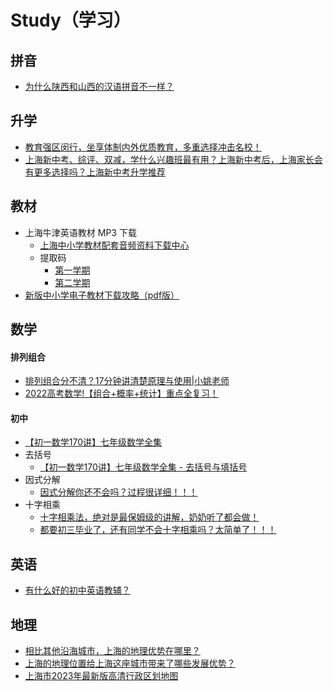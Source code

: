 # Study（学习）

## 拼音
* [为什么陕西和山西的汉语拼音不一样？](https://www.zhihu.com/question/20529164/answer/187091631)

## 升学
* [教育强区闵行，坐享体制内外优质教育，多重选择冲击名校！](https://zhuanlan.zhihu.com/p/366001314)
* [上海新中考、综评、双减，学什么兴趣班最有用？上海新中考后，上海家长会有更多选择吗？上海新中考升学推荐](https://zhuanlan.zhihu.com/p/506522875)

## 教材
* 上海牛津英语教材 MP3 下载
  * [上海中小学教材配套音频资料下载中心](http://mp3.bookmall.com.cn/)
  * 提取码
    * [第一学期](mp3.bookmall.com.cn/img/tqm1.png)
    * [第二学期](mp3.bookmall.com.cn/img/tqm2.png)
* [新版中小学电子教材下载攻略（pdf版）](https://zhuanlan.zhihu.com/p/542007886)

## 数学
#### 排列组合
* [排列组合分不清？17分钟讲清楚原理与使用|小姚老师](https://www.bilibili.com/video/BV1sR4y1c7n3/)
* [2022高考数学!【组合+概率+统计】重点全复习！](https://www.bilibili.com/video/BV14R4y1w7aU/)
#### 初中
* [【初一数学170讲】七年级数学全集](https://www.bilibili.com/video/BV1aP4y1o7n1/?p=1)
* 去括号
  * [【初一数学170讲】七年级数学全集 - 去括号与填括号](https://www.bilibili.com/video/BV1aP4y1o7n1/?p=34)
* 因式分解
  * [因式分解你还不会吗？过程很详细！！！](https://www.bilibili.com/video/BV1um4y117TP/)
* 十字相乘
  * [十字相乘法，绝对是最保姆级的讲解，奶奶听了都会做！](https://www.bilibili.com/video/BV13W4y1L7NJ/)
  * [都要初三毕业了，还有同学不会十字相乘吗？太简单了！！！](https://www.bilibili.com/video/BV1Ns4y1R7wP/)

## 英语
* [有什么好的初中英语教辅？](https://www.zhihu.com/question/29693069)

## 地理
* [相比其他沿海城市，上海的地理优势在哪里？](https://www.zhihu.com/question/22558641)
* [上海的地理位置给上海这座城市带来了哪些发展优势？](https://www.zhihu.com/question/454223976/answer/1834003331)
* [上海市2023年最新版高清行政区划地图](https://zhuanlan.zhihu.com/p/658689558)
